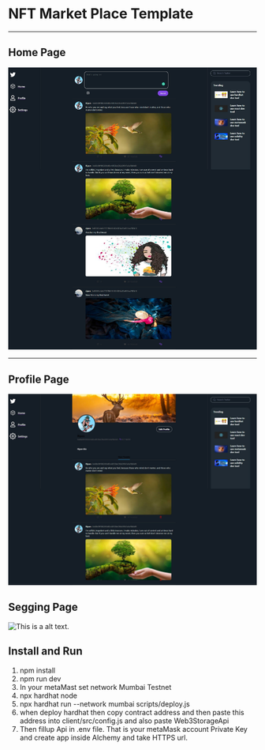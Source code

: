 # NFT Market Place Template

---

## Home Page

![This is a alt text.](/client/public/screenshort/home.jpg)

---

## Profile Page

![This is a alt text.](/client/public/screenshort/profile.jpg)

## Segging Page

![This is a alt text.](/client/public/screenshort/settting.jpg)

## Install and Run

1. npm install
2. npm run dev
3. In your metaMast set network Mumbai Testnet
4. npx hardhat node
5. npx hardhat run --network mumbai scripts/deploy.js 
6. when deploy hardhat then copy contract address and then paste this address into client/src/config.js and also paste Web3StorageApi
7. Then fillup Api in .env file. That is your metaMask account Private Key and create app inside Alchemy and take HTTPS url. 


